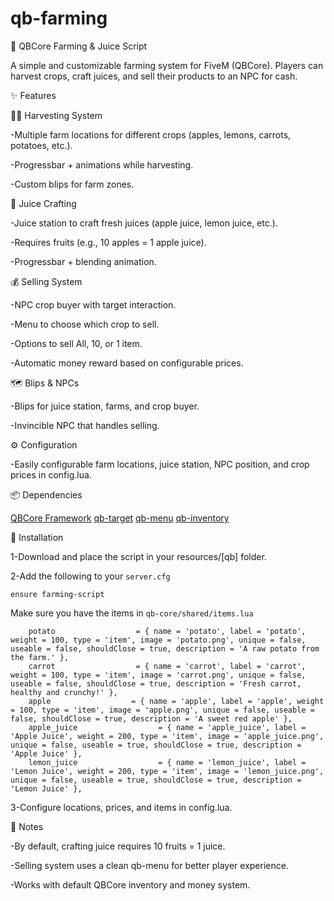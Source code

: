 # qb-farming
🌾 QBCore Farming & Juice Script

A simple and customizable farming system for FiveM (QBCore).
Players can harvest crops, craft juices, and sell their products to an NPC for cash.

✨ Features

👨‍🌾 Harvesting System

-Multiple farm locations for different crops (apples, lemons, carrots, potatoes, etc.).

-Progressbar + animations while harvesting.

-Custom blips for farm zones.

🥤 Juice Crafting

-Juice station to craft fresh juices (apple juice, lemon juice, etc.).

-Requires fruits (e.g., 10 apples = 1 apple juice).

-Progressbar + blending animation.

💰 Selling System

-NPC crop buyer with target interaction.

-Menu to choose which crop to sell.

-Options to sell All, 10, or 1 item.

-Automatic money reward based on configurable prices.

🗺️ Blips & NPCs

-Blips for juice station, farms, and crop buyer.

-Invincible NPC that handles selling.

⚙️ Configuration

-Easily configurable farm locations, juice station, NPC position, and crop prices in config.lua.

📦 Dependencies

[QBCore Framework](https://github.com/qbcore-framework/qb-core.git)
[qb-target](https://github.com/qbcore-framework/qb-target.git)
[qb-menu](https://github.com/qbcore-framework/qb-menu.git)
[qb-inventory](https://github.com/qbcore-framework/qb-inventory.git)

🚀 Installation

1-Download and place the script in your resources/[qb] folder.

2-Add the following to your ```server.cfg```

```ensure qb-core
ensure farming-script
```
Make sure you have the items in ```qb-core/shared/items.lua```
```	lemon                  = { name = 'lemon', label = 'lemon', weight = 100, type = 'item', image = 'lemon.png', unique = false, useable = false, shouldClose = true, description = 'Fresh lemon, perfect for juice!' },
    potato                  = { name = 'potato', label = 'potato', weight = 100, type = 'item', image = 'potato.png', unique = false, useable = false, shouldClose = true, description = 'A raw potato from the farm.' },
	carrot                  = { name = 'carrot', label = 'carrot', weight = 100, type = 'item', image = 'carrot.png', unique = false, useable = false, shouldClose = true, description = 'Fresh carrot, healthy and crunchy!' },
    apple                  = { name = 'apple', label = 'apple', weight = 100, type = 'item', image = 'apple.png', unique = false, useable = false, shouldClose = true, description = 'A sweet red apple' },
	apple_juice                  = { name = 'apple_juice', label = 'Apple Juice', weight = 200, type = 'item', image = 'apple_juice.png', unique = false, useable = true, shouldClose = true, description = 'Apple Juice' },
    lemon_juice                  = { name = 'lemon_juice', label = 'Lemon Juice', weight = 200, type = 'item', image = 'lemon_juice.png', unique = false, useable = true, shouldClose = true, description = 'Lemon Juice' },
```
3-Configure locations, prices, and items in config.lua.

📝 Notes

-By default, crafting juice requires 10 fruits = 1 juice.

-Selling system uses a clean qb-menu for better player experience.

-Works with default QBCore inventory and money system.

